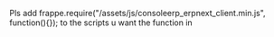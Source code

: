 Pls add
frappe.require("/assets/js/consoleerp_erpnext_client.min.js", function(){});
to the scripts u want the function in